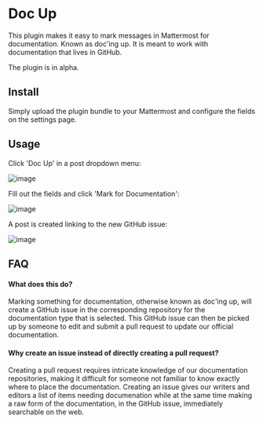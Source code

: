 # Doc Up
This plugin makes it easy to mark messages in Mattermost for documentation. Known as doc'ing up. It is meant to work with documentation that lives in GitHub.

The plugin is in alpha.

## Install
Simply upload the plugin bundle to your Mattermost and configure the fields on the settings page.

## Usage
Click 'Doc Up' in a post dropdown menu:

![image](https://user-images.githubusercontent.com/2672098/64022415-24d8b380-cb04-11e9-9477-194da777411c.png)

Fill out the fields and click 'Mark for Documentation':

![image](https://user-images.githubusercontent.com/2672098/64022419-26a27700-cb04-11e9-8f08-73b63f85b39f.png)

A post is created linking to the new GitHub issue:

![image](https://user-images.githubusercontent.com/2672098/64022731-d677e480-cb04-11e9-9daf-6633fdfcb055.png)

## FAQ

#### What does this do?
Marking something for documentation, otherwise known as doc'ing up, will create a GitHub issue in the corresponding repository for the documentation type that is selected. This GitHub issue can then be picked up by someone to edit and submit a pull request to update our official documentation.

#### Why create an issue instead of directly creating a pull request?
Creating a pull request requires intricate knowledge of our documentation repositories, making it difficult for someone not familiar to know exactly where to place the documentation. Creating an issue gives our writers and editors a list of items needing documenation while at the same time making a raw form of the documentation, in the GitHub issue, immediately searchable on the web.

